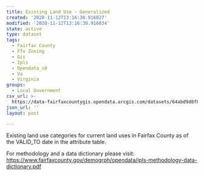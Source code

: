 ```yaml
---
title: Existing Land Use - Generalized
created: '2020-11-12T13:16:30.916027'
modified: '2020-11-12T13:16:30.916034'
state: active
type: dataset
tags:
  - Fairfax County
  - Ffx Zoning
  - Gis
  - Ipls
  - Opendata_s8
  - Va
  - Virginia
groups:
  - Local Government
csv_url: >-
  https://data-fairfaxcountygis.opendata.arcgis.com/datasets/64abd9d8f80146a4924727dc42dfba86_0.csv?outSR=%7B%22latestWkid%22%3A2283%2C%22wkid%22%3A102746%7D
json_url: ''
layout: post

---
```

Existing land use categories for current land uses in Fairfax County as of the VALID_TO date in the attribute table.

For methodology and a data dictionary please visit:
https://www.fairfaxcounty.gov/demogrph/opendata/ipls-methodology-data-dictionary.pdf
